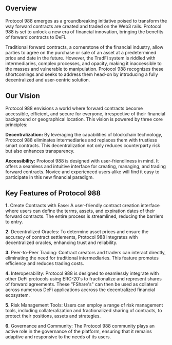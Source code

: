 ## Overview

Protocol 988 emerges as a groundbreaking initiative poised to transform the way forward contracts are created and traded on the Web3 rails. Protocol 988 is set to unlock a new era of financial innovation, bringing the benefits of forward contracts to DeFi.

Traditional forward contracts, a cornerstone of the financial industry, allow parties to agree on the purchase or sale of an asset at a predetermined price and date in the future. However, the TradFi system is riddled with intermediaries, complex processes, and opacity, making it inaccessible to the masses and vulnerable to manipulation. Protocol 988 recognizes these shortcomings and seeks to address them head-on by introducing a fully decentralized and user-centric solution.

## **Our Vision**

Protocol 988 envisions a world where forward contracts become accessible, efficient, and secure for everyone, irrespective of their financial background or geographical location. This vision is powered by three core principles:

**Decentralization:** By leveraging the capabilities of blockchain technology, Protocol 988 eliminates intermediaries and replaces them with trustless smart contracts. This decentralization not only reduces counterparty risk but also enhances transparency.

**Accessibility:** Protocol 988 is designed with user-friendliness in mind. It offers a seamless and intuitive interface for creating, managing, and trading forward contracts. Novice and experienced users alike will find it easy to participate in this new financial paradigm.

## **Key Features of Protocol 988**

**1.** Create Contracts with Ease: A user-friendly contract creation interface where users can define the terms, assets, and expiration dates of their forward contracts. The entire process is streamlined, reducing the barriers to entry.

**2.** Decentralized Oracles: To determine asset prices and ensure the accuracy of contract settlements, Protocol 988 integrates with decentralized oracles, enhancing trust and reliability.

**3.** Peer-to-Peer Trading: Contract creators and traders can interact directly, eliminating the need for traditional intermediaries. This feature promotes efficiency and reduces trading costs.

**4.** Interoperability: Protocol 988 is designed to seamlessly integrate with other DeFi protocols using ERC-20's to fractionalize and represent shares of forward agreements. These "FShare's" can then be used as collateral across numerous DeFi applications accross the decentralized financial ecosystem.

**5.** Risk Management Tools: Users can employ a range of risk management tools, including collateralization and fractionalized sharing of contracts, to protect their positions, assets and strategies.

**6.** Governance and Community: The Protocol 988 community plays an active role in the governance of the platform, ensuring that it remains adaptive and responsive to the needs of its users.
